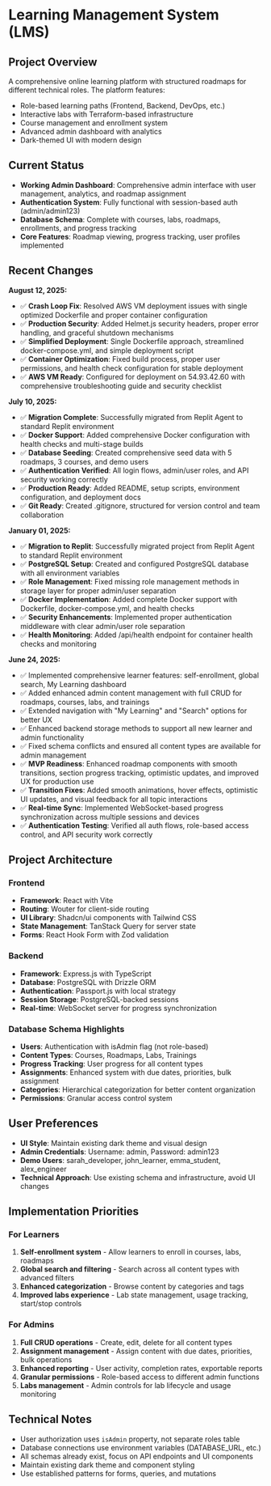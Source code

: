# Learning Management System (LMS)

## Project Overview
A comprehensive online learning platform with structured roadmaps for different technical roles. The platform features:
- Role-based learning paths (Frontend, Backend, DevOps, etc.)
- Interactive labs with Terraform-based infrastructure
- Course management and enrollment system
- Advanced admin dashboard with analytics
- Dark-themed UI with modern design

## Current Status
- **Working Admin Dashboard**: Comprehensive admin interface with user management, analytics, and roadmap assignment
- **Authentication System**: Fully functional with session-based auth (admin/admin123)
- **Database Schema**: Complete with courses, labs, roadmaps, enrollments, and progress tracking
- **Core Features**: Roadmap viewing, progress tracking, user profiles implemented

## Recent Changes
**August 12, 2025:**
- ✅ **Crash Loop Fix**: Resolved AWS VM deployment issues with single optimized Dockerfile and proper container configuration
- ✅ **Production Security**: Added Helmet.js security headers, proper error handling, and graceful shutdown mechanisms
- ✅ **Simplified Deployment**: Single Dockerfile approach, streamlined docker-compose.yml, and simple deployment script
- ✅ **Container Optimization**: Fixed build process, proper user permissions, and health check configuration for stable deployment
- ✅ **AWS VM Ready**: Configured for deployment on 54.93.42.60 with comprehensive troubleshooting guide and security checklist

**July 10, 2025:**
- ✅ **Migration Complete**: Successfully migrated from Replit Agent to standard Replit environment
- ✅ **Docker Support**: Added comprehensive Docker configuration with health checks and multi-stage builds
- ✅ **Database Seeding**: Created comprehensive seed data with 5 roadmaps, 3 courses, and demo users
- ✅ **Authentication Verified**: All login flows, admin/user roles, and API security working correctly
- ✅ **Production Ready**: Added README, setup scripts, environment configuration, and deployment docs
- ✅ **Git Ready**: Created .gitignore, structured for version control and team collaboration

**January 01, 2025:**
- ✅ **Migration to Replit**: Successfully migrated project from Replit Agent to standard Replit environment
- ✅ **PostgreSQL Setup**: Created and configured PostgreSQL database with all environment variables
- ✅ **Role Management**: Fixed missing role management methods in storage layer for proper admin/user separation
- ✅ **Docker Implementation**: Added complete Docker support with Dockerfile, docker-compose.yml, and health checks
- ✅ **Security Enhancements**: Implemented proper authentication middleware with clear admin/user role separation
- ✅ **Health Monitoring**: Added /api/health endpoint for container health checks and monitoring

**June 24, 2025:**
- ✅ Implemented comprehensive learner features: self-enrollment, global search, My Learning dashboard
- ✅ Added enhanced admin content management with full CRUD for roadmaps, courses, labs, and trainings
- ✅ Extended navigation with "My Learning" and "Search" options for better UX
- ✅ Enhanced backend storage methods to support all new learner and admin functionality
- ✅ Fixed schema conflicts and ensured all content types are available for admin management
- ✅ **MVP Readiness**: Enhanced roadmap components with smooth transitions, section progress tracking, optimistic updates, and improved UX for production use
- ✅ **Transition Fixes**: Added smooth animations, hover effects, optimistic UI updates, and visual feedback for all topic interactions
- ✅ **Real-time Sync**: Implemented WebSocket-based progress synchronization across multiple sessions and devices
- ✅ **Authentication Testing**: Verified all auth flows, role-based access control, and API security work correctly

## Project Architecture

### Frontend
- **Framework**: React with Vite
- **Routing**: Wouter for client-side routing
- **UI Library**: Shadcn/ui components with Tailwind CSS
- **State Management**: TanStack Query for server state
- **Forms**: React Hook Form with Zod validation

### Backend
- **Framework**: Express.js with TypeScript
- **Database**: PostgreSQL with Drizzle ORM
- **Authentication**: Passport.js with local strategy
- **Session Storage**: PostgreSQL-backed sessions
- **Real-time**: WebSocket server for progress synchronization

### Database Schema Highlights
- **Users**: Authentication with isAdmin flag (not role-based)
- **Content Types**: Courses, Roadmaps, Labs, Trainings
- **Progress Tracking**: User progress for all content types
- **Assignments**: Enhanced system with due dates, priorities, bulk assignment
- **Categories**: Hierarchical categorization for better content organization
- **Permissions**: Granular access control system

## User Preferences
- **UI Style**: Maintain existing dark theme and visual design
- **Admin Credentials**: Username: admin, Password: admin123
- **Demo Users**: sarah_developer, john_learner, emma_student, alex_engineer
- **Technical Approach**: Use existing schema and infrastructure, avoid UI changes

## Implementation Priorities

### For Learners
1. **Self-enrollment system** - Allow learners to enroll in courses, labs, roadmaps
2. **Global search and filtering** - Search across all content types with advanced filters
3. **Enhanced categorization** - Browse content by categories and tags
4. **Improved labs experience** - Lab state management, usage tracking, start/stop controls

### For Admins
1. **Full CRUD operations** - Create, edit, delete for all content types
2. **Assignment management** - Assign content with due dates, priorities, bulk operations
3. **Enhanced reporting** - User activity, completion rates, exportable reports
4. **Granular permissions** - Role-based access to different admin functions
5. **Labs management** - Admin controls for lab lifecycle and usage monitoring

## Technical Notes
- User authorization uses `isAdmin` property, not separate roles table
- Database connections use environment variables (DATABASE_URL, etc.)
- All schemas already exist, focus on API endpoints and UI components
- Maintain existing dark theme and component styling
- Use established patterns for forms, queries, and mutations